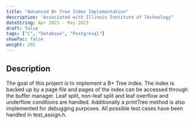 ```yaml
---
title: "Advanced B+ Tree Index Implementation"
description: "Associated with Illinois Institute of Technology"
dateString: Apr 2023 - May 2023
draft: false
tags: ["C", "Database", "Postgresql"]
showToc: false
weight: 202
--- 
```


## Description
The goal of this project is to implement a B+ Tree index. The index is backed up by a page file and pages of the index can be accessed through the buffer manager. Leaf split, non-leaf split and leaf overflow and underflow conditions are handled. Additionally a printTree method is also implemented for debugging purposes. All possible test cases have been handled in test_assign.h.